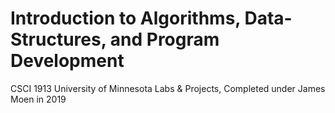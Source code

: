# Introduction to Algorithms, Data-Structures, and Program Development
CSCI 1913 University of Minnesota Labs & Projects, Completed under James Moen in 2019
